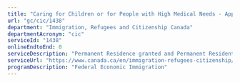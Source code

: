 ```yaml
---
title: "Caring for Children or for People with High Medical Needs - Application for Permanent Residence"
url: "gc/cic/1438"
department: "Immigration, Refugees and Citizenship Canada"
departmentAcronym: "cic"
serviceId: "1438"
onlineEndtoEnd: 0
serviceDescription: "Permanent Residence granted and Permanent Resident card issued to individuals who have met the requirements of caring for children or caring for people with high medical needs."
serviceUrl: "https://www.canada.ca/en/immigration-refugees-citizenship/services/immigrate-canada/caregivers.html"
programDescription: "Federal Economic Immigration"
---
```

